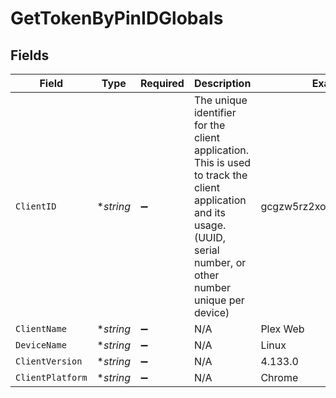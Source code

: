 # GetTokenByPinIDGlobals


## Fields

| Field                                                                                                                                                                  | Type                                                                                                                                                                   | Required                                                                                                                                                               | Description                                                                                                                                                            | Example                                                                                                                                                                |
| ---------------------------------------------------------------------------------------------------------------------------------------------------------------------- | ---------------------------------------------------------------------------------------------------------------------------------------------------------------------- | ---------------------------------------------------------------------------------------------------------------------------------------------------------------------- | ---------------------------------------------------------------------------------------------------------------------------------------------------------------------- | ---------------------------------------------------------------------------------------------------------------------------------------------------------------------- |
| `ClientID`                                                                                                                                                             | **string*                                                                                                                                                              | :heavy_minus_sign:                                                                                                                                                     | The unique identifier for the client application. This is used to track the client application and its usage. (UUID, serial number, or other number unique per device) | gcgzw5rz2xovp84b4vha3a40                                                                                                                                               |
| `ClientName`                                                                                                                                                           | **string*                                                                                                                                                              | :heavy_minus_sign:                                                                                                                                                     | N/A                                                                                                                                                                    | Plex Web                                                                                                                                                               |
| `DeviceName`                                                                                                                                                           | **string*                                                                                                                                                              | :heavy_minus_sign:                                                                                                                                                     | N/A                                                                                                                                                                    | Linux                                                                                                                                                                  |
| `ClientVersion`                                                                                                                                                        | **string*                                                                                                                                                              | :heavy_minus_sign:                                                                                                                                                     | N/A                                                                                                                                                                    | 4.133.0                                                                                                                                                                |
| `ClientPlatform`                                                                                                                                                       | **string*                                                                                                                                                              | :heavy_minus_sign:                                                                                                                                                     | N/A                                                                                                                                                                    | Chrome                                                                                                                                                                 |